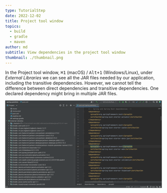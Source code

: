 ```yaml
---
type: TutorialStep
date: 2022-12-02
title: Project tool window
topics:
  - build
  - gradle
  - maven
author: md
subtitle: View dependencies in the project tool window
thumbnail: ./thumbnail.png
---
```


In the Project tool window, <kbd>⌘1</kbd> (macOS) / <kbd>Alt+1</kbd> (Windows/Linux), under _External Libraries_ we can see all the JAR files needed by our application, including the transitive dependencies. However, we cannot tell the difference between direct dependencies and transitive dependencies. One declared dependency might bring in multiple JAR files.

![Project tool window](project-tool-window.png)
